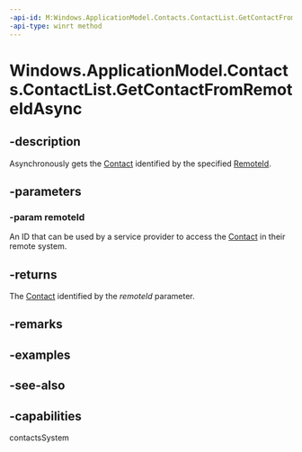```yaml
---
-api-id: M:Windows.ApplicationModel.Contacts.ContactList.GetContactFromRemoteIdAsync(System.String)
-api-type: winrt method
---
```


<!-- Method syntax
public Windows.Foundation.IAsyncOperation<Windows.ApplicationModel.Contacts.Contact> GetContactFromRemoteIdAsync(System.String remoteId)
-->

# Windows.ApplicationModel.Contacts.ContactList.GetContactFromRemoteIdAsync

## -description
Asynchronously gets the [Contact](contact.md) identified by the specified [RemoteId](contact_remoteid.md).

## -parameters
### -param remoteId
An ID that can be used by a service provider to access the [Contact](contact.md) in their remote system.

## -returns
The [Contact](contact.md) identified by the *remoteId* parameter.

## -remarks

## -examples

## -see-also

## -capabilities
contactsSystem
